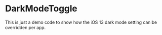 # DarkModeToggle

This is just a demo code to show how the iOS 13 dark mode setting can be overridden per app.
